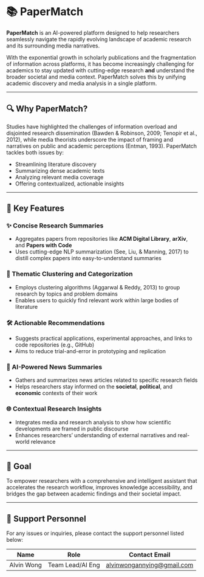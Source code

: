 # 📚 PaperMatch

**PaperMatch** is an AI-powered platform designed to help researchers seamlessly navigate the rapidly evolving landscape of academic research and its surrounding media narratives.

With the exponential growth in scholarly publications and the fragmentation of information across platforms, it has become increasingly challenging for academics to stay updated with cutting-edge research **and** understand the broader societal and media context. PaperMatch solves this by unifying academic discovery and media analysis in a single platform.

---

## 🔍 Why PaperMatch?

Studies have highlighted the challenges of information overload and disjointed research dissemination (Bawden & Robinson, 2009; Tenopir et al., 2012), while media theorists underscore the impact of framing and narratives on public and academic perceptions (Entman, 1993). PaperMatch tackles both issues by:

- Streamlining literature discovery  
- Summarizing dense academic texts  
- Analyzing relevant media coverage  
- Offering contextualized, actionable insights  

---

## 🚀 Key Features

### ✨ Concise Research Summaries

- Aggregates papers from repositories like **ACM Digital Library**, **arXiv**, and **Papers with Code**
- Uses cutting-edge NLP summarization (See, Liu, & Manning, 2017) to distill complex papers into easy-to-understand summaries

### 🧠 Thematic Clustering and Categorization

- Employs clustering algorithms (Aggarwal & Reddy, 2013) to group research by topics and problem domains
- Enables users to quickly find relevant work within large bodies of literature

### 🛠️ Actionable Recommendations

- Suggests practical applications, experimental approaches, and links to code repositories (e.g., GitHub)
- Aims to reduce trial-and-error in prototyping and replication

### 📰 AI-Powered News Summaries

- Gathers and summarizes news articles related to specific research fields
- Helps researchers stay informed on the **societal**, **political**, and **economic** contexts of their work

### 🌐 Contextual Research Insights

- Integrates media and research analysis to show how scientific developments are framed in public discourse
- Enhances researchers’ understanding of external narratives and real-world relevance

---

## 🎯 Goal

To empower researchers with a comprehensive and intelligent assistant that accelerates the research workflow, improves knowledge accessibility, and bridges the gap between academic findings and their societal impact.

---

## 🙋 Support Personnel

For any issues or inquiries, please contact the support personnel listed below:

| Name           | Role              | Contact Email               |
|----------------|-------------------|-----------------------------|
| Alvin Wong     | Team Lead/AI Eng  | <alvinwongannying@gmail.com>|
